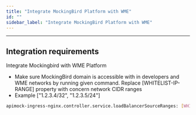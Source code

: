 ```yaml
---
title: "Integrate MockingBird Platform with WME"
id: ""
sidebar_label: "Integrate MockingBird Platform with WME"
---
```

---

## Integration requirements

Integrate Mockingbird with WME Platform

- Make sure MockingBird domain is accessible with in developers and WME networks by running given command. Replace [WHITELIST-IP-RANGE] property with concern network CIDR ranges
- Example ["1.2.3.4/32", "1.2.3.5/24"]

```bash
apimock-ingress-nginx.controller.service.loadBalancerSourceRanges: [WHITELIST-IP-RANGE] --reuse-values
```  
